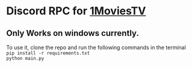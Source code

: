# Discord RPC for [1MoviesTV](https://1moviestv.com/home)
## Only Works on windows currently.

To use it, clone the repo and run the following commands in the terminal
<br>`pip install -r requirements.txt`</br>
`python main.py`